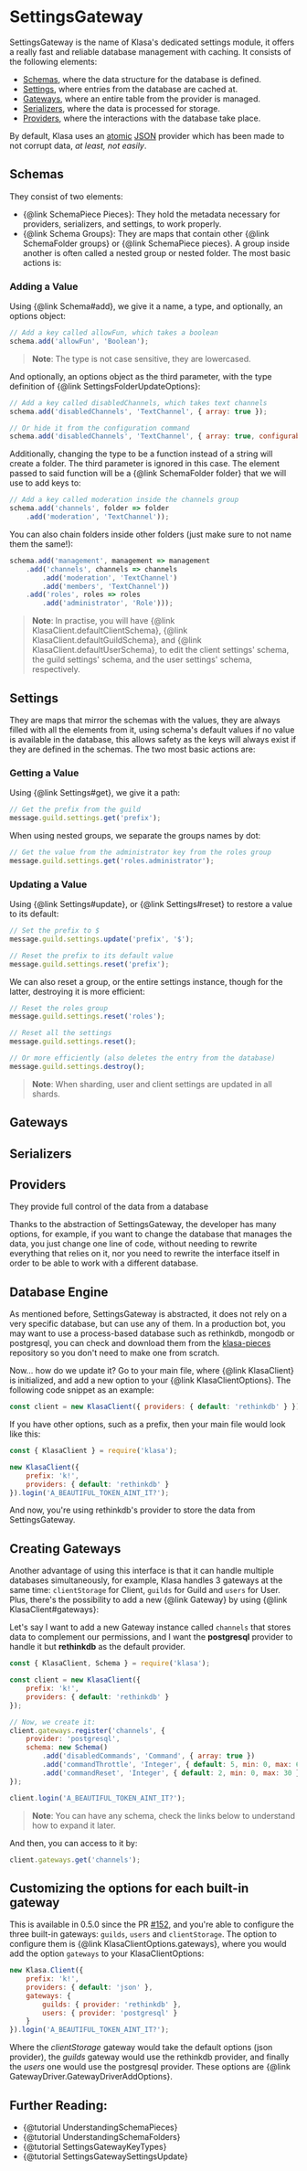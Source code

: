 # SettingsGateway

SettingsGateway is the name of Klasa's dedicated settings module, it offers a really fast and reliable database management with caching. It consists of the following elements:

- [Schemas](#Schemas), where the data structure for the database is defined.
- [Settings](#Settings), where entries from the database are cached at.
- [Gateways](#Gateways), where an entire table from the provider is managed.
- [Serializers](#Serializers), where the data is processed for storage.
- [Providers](#Providers), where the interactions with the database take place.

By default, Klasa uses an [atomic][atomic] [JSON][json] provider which has been made to not corrupt data, *at least, not easily*.

## Schemas

They consist of two elements:

- {@link SchemaPiece Pieces}: They hold the metadata necessary for providers, serializers, and settings, to work properly.
- {@link Schema Groups}: They are maps that contain other {@link SchemaFolder groups} or {@link SchemaPiece pieces}. A group inside another is often called a nested group or nested folder. The most basic actions is:

### Adding a Value

Using {@link Schema#add}, we give it a name, a type, and optionally, an options object:

```javascript
// Add a key called allowFun, which takes a boolean
schema.add('allowFun', 'Boolean');
```

> **Note**: The type is not case sensitive, they are lowercased.

And optionally, an options object as the third parameter, with the type definition of {@link SettingsFolderUpdateOptions}:

```javascript
// Add a key called disabledChannels, which takes text channels
schema.add('disabledChannels', 'TextChannel', { array: true });

// Or hide it from the configuration command
schema.add('disabledChannels', 'TextChannel', { array: true, configurable: false });
```

Additionally, changing the type to be a function instead of a string will create a folder. The third parameter is ignored in this case. The element passed to said function will be a {@link SchemaFolder folder} that we will use to add keys to:

```javascript
// Add a key called moderation inside the channels group
schema.add('channels', folder => folder
	.add('moderation', 'TextChannel'));
```

You can also chain folders inside other folders (just make sure to not name them the same!):

```javascript
schema.add('management', management => management
	.add('channels', channels => channels
		.add('moderation', 'TextChannel')
		.add('members', 'TextChannel'))
	.add('roles', roles => roles
		.add('administrator', 'Role')));
```

> **Note**: In practise, you will have {@link KlasaClient.defaultClientSchema}, {@link KlasaClient.defaultGuildSchema}, and {@link KlasaClient.defaultUserSchema}, to edit the client settings' schema, the guild settings' schema, and the user settings' schema, respectively.

## Settings

They are maps that mirror the schemas with the values, they are always filled with all the elements from it, using schema's default values if no value is available in the database, this allows safety as the keys will always exist if they are defined in the schemas. The two most basic actions are:

### Getting a Value

Using {@link Settings#get}, we give it a path:

```javascript
// Get the prefix from the guild
message.guild.settings.get('prefix');
```

When using nested groups, we separate the groups names by dot:

```javascript
// Get the value from the administrator key from the roles group
message.guild.settings.get('roles.administrator');
```

### Updating a Value

Using {@link Settings#update}, or {@link Settings#reset} to restore a value to its default:

```javascript
// Set the prefix to $
message.guild.settings.update('prefix', '$');

// Reset the prefix to its default value
message.guild.settings.reset('prefix');
```

We can also reset a group, or the entire settings instance, though for the latter, destroying it is more efficient:

```javascript
// Reset the roles group
message.guild.settings.reset('roles');

// Reset all the settings
message.guild.settings.reset();

// Or more efficiently (also deletes the entry from the database)
message.guild.settings.destroy();
```

> **Note**: When sharding, user and client settings are updated in all shards.

## Gateways



## Serializers



## Providers

They provide full control of the data from a database

[json]: https://github.com/dirigeants/klasa/blob/master/src/providers/json.js
[atomic]: https://en.wikipedia.org/wiki/Atomicity_%28database_systems%29



Thanks to the abstraction of SettingsGateway, the developer has many options, for example, if you want to change the database that manages the data, you just change one line of code, without needing to rewrite everything that relies on it, nor you need to rewrite the interface itself in order to be able to work with a different database.

## Database Engine

As mentioned before, SettingsGateway is abstracted, it does not rely on a very specific database, but can use any of them. In a production bot, you may want to use a process-based database such as rethinkdb, mongodb or postgresql, you can check and download them from the [klasa-pieces](https://github.com/dirigeants/klasa-pieces/) repository so you don't need to make one from scratch.

Now... how do we update it? Go to your main file, where {@link KlasaClient} is initialized, and add a new option to your {@link KlasaClientOptions}. The following code snippet as an example:

```javascript
const client = new KlasaClient({ providers: { default: 'rethinkdb' } });
```

If you have other options, such as a prefix, then your main file would look like this:

```javascript
const { KlasaClient } = require('klasa');

new KlasaClient({
	prefix: 'k!',
	providers: { default: 'rethinkdb' }
}).login('A_BEAUTIFUL_TOKEN_AINT_IT?');
```

And now, you're using rethinkdb's provider to store the data from SettingsGateway.

## Creating Gateways

Another advantage of using this interface is that it can handle multiple databases simultaneously, for example, Klasa handles 3 gateways at the same time: `clientStorage` for Client, `guilds` for Guild and `users` for User. Plus, there's the possibility to add a new {@link Gateway} by using {@link KlasaClient#gateways}:

Let's say I want to add a new Gateway instance called `channels` that stores data to complement our permissions, and I want the **postgresql** provider to handle it but **rethinkdb** as the default provider.

```javascript
const { KlasaClient, Schema } = require('klasa');

const client = new KlasaClient({
	prefix: 'k!',
	providers: { default: 'rethinkdb' }
});

// Now, we create it:
client.gateways.register('channels', {
	provider: 'postgresql',
	schema: new Schema()
		.add('disabledCommands', 'Command', { array: true })
		.add('commandThrottle', 'Integer', { default: 5, min: 0, max: 60 })
		.add('commandReset', 'Integer', { default: 2, min: 0, max: 30 })
});

client.login('A_BEAUTIFUL_TOKEN_AINT_IT?');
```

> **Note**: You can have any schema, check the links below to understand how to expand it later.

And then, you can access to it by:

```javascript
client.gateways.get('channels');
```

## Customizing the options for each built-in gateway

This is available in 0.5.0 since the PR [#152](https://github.com/dirigeants/klasa/pull/152), and you're able to configure the three built-in gateways: `guilds`, `users` and `clientStorage`. The option to configure them is {@link KlasaClientOptions.gateways}, where you would add the option `gateways` to your KlasaClientOptions:

```javascript
new Klasa.Client({
	prefix: 'k!',
	providers: { default: 'json' },
	gateways: {
		guilds: { provider: 'rethinkdb' },
		users: { provider: 'postgresql' }
	}
}).login('A_BEAUTIFUL_TOKEN_AINT_IT?');
```

Where the *clientStorage* gateway would take the default options (json provider), the *guilds* gateway would use the rethinkdb provider, and finally the *users* one would use the postgresql provider. These options are {@link GatewayDriver.GatewayDriverAddOptions}.

## Further Reading:

- {@tutorial UnderstandingSchemaPieces}
- {@tutorial UnderstandingSchemaFolders}
- {@tutorial SettingsGatewayKeyTypes}
- {@tutorial SettingsGatewaySettingsUpdate}

